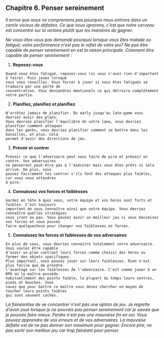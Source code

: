 
<div id="c6"></div>

## Chapitre 6. Penser sereinement ##

_Il arrive que nous ne comprenions pas pourquoi nous entrons dans un cercle vicieux de 
défaites. Ce que nous ignorons, c'est que notre cerveau est concentré sur la victoire plutôt que
les manières de gagner._

_Ne vous-êtes vous pas demandé pourquoi lorsque vous êtes malade ou fatigué; votre performance n'est
pas le reflet de votre jeu? Ne pas être capable de penser sereinement en est la raison principale. 
Comment être capable de penser sereinement :_

  1. __Reposez-vous__

    Quand vous êtes fatigué, reposez-vous (si vous n'avez rien d'important à faire). Puis jouez lorsque
    vous vous reveillez. Vous forcer à jouer si vous êtes fatigués se traduira par une perte de 
    concentration. Vous deviendrez émotionels ce qui détruira complètement votre partie.

  2. __Planifiez, planifiez et planifiez__

    N'arrêtez jamais de planifier. Du early jusqu'au late-game vous devriez avoir des plans. 
    Vous devriez planifier l'équilibre de votre lane, vous devriez planifier comment attaquer
    dans les ganks, vous devriez planifier comment se battre dans les batailles, et plus. Cela 
    permet d'avoir des directions de jeu.

  3. __Prévoir et contrer__
    
    Prévoir ce que l'adversaire peut vous faire de pire et prévoir un contre. Vos adversaires 
    ne penseront peut-être pas à l'éxécuter mais vous êtes prêts si cela arrive. De plus, vous 
    pouvez facilement les contrer s'ils font des attaques plus faibles, car vous vous attendrez
    à pire.

  4. __Connaissez vos forces et faiblesses__

    Gardez en tête à quoi vous, votre équipe et vos héros sont forts et faibles. C'est toujours 
    important de vous connaître ainsi que votre équipe. Vous devriez connaître quelles stratégies 
    vous iront ou pas. Vous pouvez avoir un meilleur jeu si vous maximisez vos forces et vous pouvez
    faire quelquechose pour changer vos faiblesses en forces.

  5. __Connaissez les forces et faiblesses de vos adversaires__
    
    En plus de vous, vous devriez connaitre totalement votre adversaire. Vous voulez être capable
    d'avoir un plan contrant leurs forces comme choisir des héros ou farmer des objets spécifiques.
    Plus important, vous pouvez jouer sur leurs faiblesses. Rien n'est plus facile que de prendre
    l'avantage sur les faiblesses de l'adversaire. C'est comme jouer à un RPG où le maître possède
    habituellement des points faible, la plupart du temps leurs ventres, pieds et bouches. Vous 
    savez que pour battre ce maître vous devez chercher un moyen de toucher leurs points faibles 
    qui sont souvent cachés.

_La fainéantise de se concentrer n'est pas une option de jeu. Je regrette d'avoir joué lorsque je ne 
pouvais pas penser sereinement car je savais que je pouvais faire mieux. Perdre n'est pas une mauvaise
fin en soi. Vous pouvez apprendre de vos erreurs et de vos adversaires. La mauvaise défaite est de ne pas 
donner son maximum pour gagner. Encore pire, ne pas sortir son meilleur jeu car trop fainéant pour penser._



